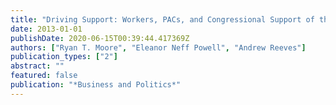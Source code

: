 ```yaml
---
title: "Driving Support: Workers, PACs, and Congressional Support of the Auto Industry"
date: 2013-01-01
publishDate: 2020-06-15T00:39:44.417369Z
authors: ["Ryan T. Moore", "Eleanor Neff Powell", "Andrew Reeves"]
publication_types: ["2"]
abstract: ""
featured: false
publication: "*Business and Politics*"
---
```


